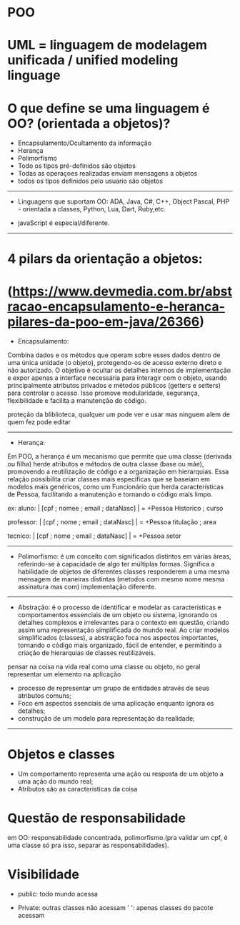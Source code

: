 # POO


# UML = linguagem de modelagem unificada / unified modeling linguage

# O que define se uma linguagem é OO? (orientada a objetos)?

- Encapsulamento/Ocultamento da informação
- Herança
- Polimorfismo
- Todo os tipos pré-definidos são objetos
- Todas as operaçoes realizadas enviam mensagens a objetos
- todos os tipos definidos pelo usuario são objetos

____________________________________________________________

+ Linguagens que suportam OO: ADA, Java, C#, C++, Object Pascal, PHP - orientada a classes, Python, Lua, Dart, Ruby,etc.

+ javaScript é especial/diferente.

____________________________________________________________

# 4 pilars da orientação a objetos:
# (https://www.devmedia.com.br/abstracao-encapsulamento-e-heranca-pilares-da-poo-em-java/26366)

+ Encapsulamento:

Combina dados e os métodos que operam sobre esses dados dentro de uma única unidade (o objeto), protegendo-os de acesso externo direto e não autorizado. O objetivo é ocultar os detalhes internos de implementação e expor apenas a interface necessária para interagir com o objeto, usando principalmente atributos privados e métodos públicos (getters e setters) para controlar o acesso. Isso promove modularidade, segurança, flexibilidade e facilita a manutenção do código. 

proteção da bliblioteca, qualquer um pode ver e usar mas ninguem alem de quem fez pode editar

____________________________________________________________

+ Herança: 

Em POO, a herança é um mecanismo que permite que uma classe (derivada ou filha) herde atributos e métodos de outra classe (base ou mãe), promovendo a reutilização de código e a organização em hierarquias. Essa relação possibilita criar classes mais específicas que se baseiam em modelos mais genéricos, como um Funcionário que herda características de Pessoa, facilitando a manutenção e tornando o código mais limpo. 

ex:
aluno: | [cpf ; nomee ; email ; dataNasc] | = +Pessoa
Historico ; curso

professor: | [cpf ; nome ; email ; dataNasc] | = +Pessoa
titulação ; area 

tecnico: | [cpf ; nome ; email ; dataNasc] | = +Pessoa
setor

____________________________________________________________

+ Polimorfismo:
 é um conceito com significados distintos em várias áreas, referindo-se à capacidade de algo ter múltiplas formas. Significa a habilidade de objetos de diferentes classes responderem a uma mesma mensagem de maneiras distintas (metodos com mesmo nome mesma assinatura mas com) implementação diferente. 

____________________________________________________________

+ Abstração: 
 é o processo de identificar e modelar as características e comportamentos essenciais de um objeto ou sistema, ignorando os detalhes complexos e irrelevantes para o contexto em questão, criando assim uma representação simplificada do mundo real. Ao criar modelos simplificados (classes), a abstração foca nos aspectos importantes, tornando o código mais organizado, fácil de entender, e permitindo a criação de hierarquias de classes reutilizáveis. 

 pensar na coisa na vida real como uma classe ou objeto, no geral representar um elemento na aplicação

- processo de representar um grupo de entidades através de seus atributos comuns;
- Foco em aspectos ssenciais de uma aplicação enquanto ignora os detalhes;
- construção de um modelo para representação da realidade;

___________________________________________________________

# Objetos e classes
+ Um comportamento representa uma ação ou resposta de um objeto a uma ação do mundo real;
+ Atributos são as caracteristicas da coisa

# Questão de responsabilidade 

em OO: responsabilidade concentrada, polimorfismo.(pra validar um cpf, é uma classe só pra isso, separar as responsabilidades).


# Visibilidade

+ public: todo mundo acessa
- Private: outras classes não acessam
' ': apenas classes do pacote acessam